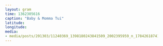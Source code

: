 ```yaml
---
layout: gram
time: 1362305616
caption: "Baby & Momma Tui"
latitude: 
longitude: 
media:
- media/posts/201303/11240369_1398180243841509_2002395959_n_17842618741000351.jpg
---
```


